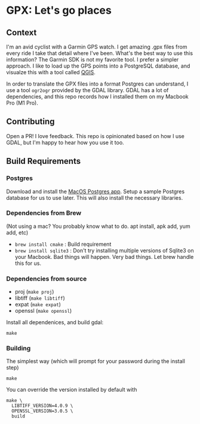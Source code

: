 # GPX: Let's go places

## Context
I'm an avid cyclist with a Garmin GPS watch. I get amazing .gpx files from every ride 
I take that detail where I've been. What's the best way to use this information? The 
Garmin SDK is not my favorite tool. I prefer a simpler approach. I like to load up the GPS
points into a PostgreSQL database, and visualze this with a tool called [QGIS](https://www.qgis.org/en/site/forusers/download.html). 

In order to translate the GPX files into a format Postgres can understand, I use a tool `ogr2ogr` provided by the GDAL library.
GDAL has a lot of dependencies, and this repo records how I installed them on my Macbook Pro (M1 Pro).

## Contributing

Open a PR! I love feedback. This repo is opinionated based on how I use GDAL, but I'm happy to hear how you use it too.

## Build Requirements


### Postgres
Download and install the [MacOS Postgres app](https://postgresapp.com/downloads.html).  Setup a sample Postgres database for us to use later. This will also install the necessary libraries. 

### Dependencies from Brew

(Not using a mac? You probably know what to do. apt install, apk add, yum add, etc)
* `brew install cmake` : Build requirement
* `brew install sqlite3` : Don't try installing multiple versions of Sqlite3 on your Macbook. Bad things will happen. Very bad things. Let brew handle this for us.

### Dependencies from source

* proj (`make proj`)
* libtiff (`make libtiff`)
* expat (`make expat`)
* openssl (`make openssl`)

Install all dependenices, and build gdal:
```aidl
make
```



### Building

The simplest way (which will prompt for your password during the install step)
```aidl
make
```

You can override the version installed by default with
```
make \
  LIBTIFF_VERSION=4.0.9 \
  OPENSSL_VERSION=3.0.5 \
  build
```
